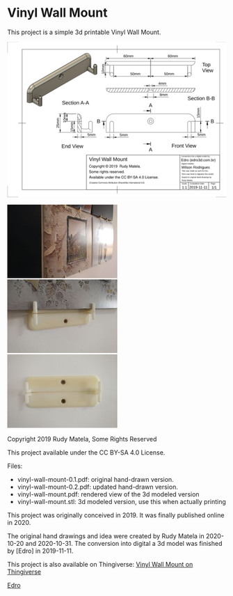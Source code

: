Vinyl Wall Mount
================

This project is a simple 3d printable Vinyl Wall Mount.

![Vinyl Wall Mount Diagram](vinyl-wall-mount.svg)

![Vinyl Wall Mount on Wall](vinyl-wall-mount-0-sm.jpg)
![Vinyl Wall Mount close-up (1)](vinyl-wall-mount-1-sm.jpg)
![Vinyl Wall Mount close-up (2)](vinyl-wall-mount-2-sm.jpg)

Copyright 2019 Rudy Matela, Some Rights Reserved

This project available under the CC BY-SA 4.0 License.

Files:

* vinyl-wall-mount-0.1.pdf: original hand-drawn version.
* vinyl-wall-mount-0.2.pdf: updated hand-drawn version.
* vinyl-wall-mount.pdf: rendered view of the 3d modeled version
* vinyl-wall-mount.stl: 3d modeled version, use this when actually printing

This project was originally conceived in 2019.
It was finally published online in 2020.

The original hand drawings and idea were created by Rudy Matela in 2020-10-20 and 2020-10-31.
The conversion into digital a 3d model was finished by [Edro] in 2019-11-11.

This project is also available on Thingiverse: [Vinyl Wall Mount on Thingiverse](https://www.thingiverse.com/thing:4594110)

[Edro](http://edro3d.com.br)
